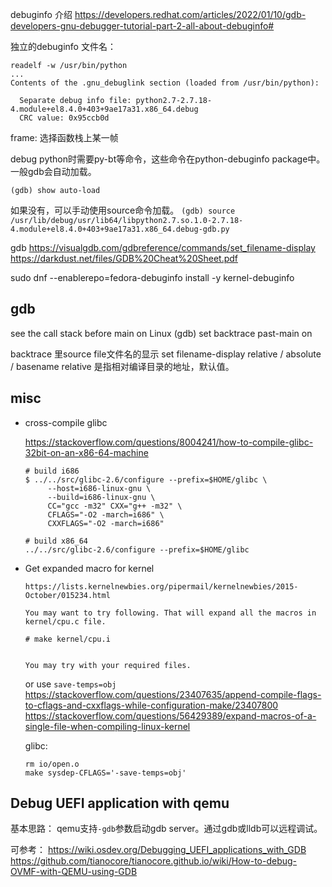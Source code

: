 debuginfo 介绍
https://developers.redhat.com/articles/2022/01/10/gdb-developers-gnu-debugger-tutorial-part-2-all-about-debuginfo#

独立的debuginfo 文件名：
```
readelf -w /usr/bin/python
...
Contents of the .gnu_debuglink section (loaded from /usr/bin/python):

  Separate debug info file: python2.7-2.7.18-4.module+el8.4.0+403+9ae17a31.x86_64.debug
  CRC value: 0x95ccb0d
```

frame: 选择函数栈上某一帧

debug python时需要py-bt等命令，这些命令在python-debuginfo package中。一般gdb会自动加载。
```
(gdb) show auto-load
```

如果没有，可以手动使用source命令加载。
`(gdb) source /usr/lib/debug/usr/lib64/libpython2.7.so.1.0-2.7.18-4.module+el8.4.0+403+9ae17a31.x86_64.debug-gdb.py`



gdb
https://visualgdb.com/gdbreference/commands/set_filename-display
https://darkdust.net/files/GDB%20Cheat%20Sheet.pdf


sudo dnf --enablerepo=fedora-debuginfo install -y kernel-debuginfo


## gdb
see the call stack before main on Linux
(gdb) set backtrace past-main on

backtrace 里source file文件名的显示
set filename-display relative / absolute / basename
relative 是指相对编译目录的地址，默认值。

## misc
* cross-compile glibc

    https://stackoverflow.com/questions/8004241/how-to-compile-glibc-32bit-on-an-x86-64-machine

    ```
    # build i686
    $ ../../src/glibc-2.6/configure --prefix=$HOME/glibc \
         --host=i686-linux-gnu \
         --build=i686-linux-gnu \
         CC="gcc -m32" CXX="g++ -m32" \
         CFLAGS="-O2 -march=i686" \
         CXXFLAGS="-O2 -march=i686"
    ```

    ```
    # build x86_64
    ../../src/glibc-2.6/configure --prefix=$HOME/glibc
    ```

* Get expanded macro for kernel

    ```
    https://lists.kernelnewbies.org/pipermail/kernelnewbies/2015-October/015234.html

    You may want to try following. That will expand all the macros in
    kernel/cpu.c file.

    # make kernel/cpu.i


    You may try with your required files.
    ```
    or use `save-temps=obj`
    https://stackoverflow.com/questions/23407635/append-compile-flags-to-cflags-and-cxxflags-while-configuration-make/23407800
    https://stackoverflow.com/questions/56429389/expand-macros-of-a-single-file-when-compiling-linux-kernel

    glibc:

    ```
    rm io/open.o
    make sysdep-CFLAGS='-save-temps=obj'
    ```


## Debug UEFI application with qemu
基本思路： qemu支持`-gdb`参数启动gdb server。通过gdb或lldb可以远程调试。

可参考：
<https://wiki.osdev.org/Debugging_UEFI_applications_with_GDB>
<https://github.com/tianocore/tianocore.github.io/wiki/How-to-debug-OVMF-with-QEMU-using-GDB>
